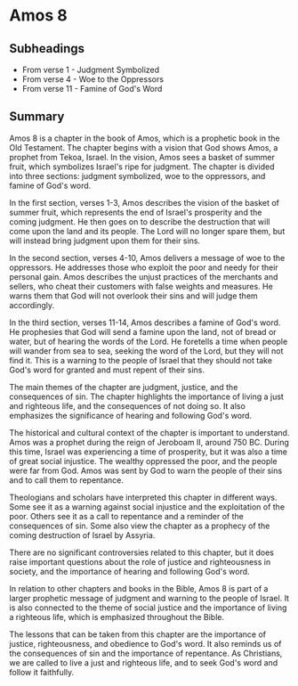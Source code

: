 # Amos 8

## Subheadings

* From verse 1 - Judgment Symbolized
* From verse 4 - Woe to the Oppressors
* From verse 11 - Famine of God's Word

## Summary

Amos 8 is a chapter in the book of Amos, which is a prophetic book in the Old Testament. The chapter begins with a vision that God shows Amos, a prophet from Tekoa, Israel. In the vision, Amos sees a basket of summer fruit, which symbolizes Israel's ripe for judgment. The chapter is divided into three sections: judgment symbolized, woe to the oppressors, and famine of God's word.

In the first section, verses 1-3, Amos describes the vision of the basket of summer fruit, which represents the end of Israel's prosperity and the coming judgment. He then goes on to describe the destruction that will come upon the land and its people. The Lord will no longer spare them, but will instead bring judgment upon them for their sins.

In the second section, verses 4-10, Amos delivers a message of woe to the oppressors. He addresses those who exploit the poor and needy for their personal gain. Amos describes the unjust practices of the merchants and sellers, who cheat their customers with false weights and measures. He warns them that God will not overlook their sins and will judge them accordingly.

In the third section, verses 11-14, Amos describes a famine of God's word. He prophesies that God will send a famine upon the land, not of bread or water, but of hearing the words of the Lord. He foretells a time when people will wander from sea to sea, seeking the word of the Lord, but they will not find it. This is a warning to the people of Israel that they should not take God's word for granted and must repent of their sins.

The main themes of the chapter are judgment, justice, and the consequences of sin. The chapter highlights the importance of living a just and righteous life, and the consequences of not doing so. It also emphasizes the significance of hearing and following God's word.

The historical and cultural context of the chapter is important to understand. Amos was a prophet during the reign of Jeroboam II, around 750 BC. During this time, Israel was experiencing a time of prosperity, but it was also a time of great social injustice. The wealthy oppressed the poor, and the people were far from God. Amos was sent by God to warn the people of their sins and to call them to repentance.

Theologians and scholars have interpreted this chapter in different ways. Some see it as a warning against social injustice and the exploitation of the poor. Others see it as a call to repentance and a reminder of the consequences of sin. Some also view the chapter as a prophecy of the coming destruction of Israel by Assyria.

There are no significant controversies related to this chapter, but it does raise important questions about the role of justice and righteousness in society, and the importance of hearing and following God's word.

In relation to other chapters and books in the Bible, Amos 8 is part of a larger prophetic message of judgment and warning to the people of Israel. It is also connected to the theme of social justice and the importance of living a righteous life, which is emphasized throughout the Bible.

The lessons that can be taken from this chapter are the importance of justice, righteousness, and obedience to God's word. It also reminds us of the consequences of sin and the importance of repentance. As Christians, we are called to live a just and righteous life, and to seek God's word and follow it faithfully.